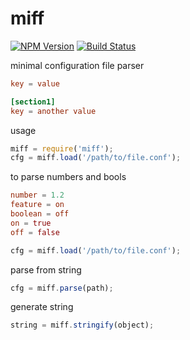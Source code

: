 # miff

[![NPM Version][npm-image]][npm-url]
[![Build Status][travis-image]][travis-url]

minimal configuration file parser

```conf
key = value

[section1]
key = another value
```

usage

```javascript
miff = require('miff');
cfg = miff.load('/path/to/file.conf');
```

to parse numbers and bools

```conf
number = 1.2
feature = on
boolean = off
on = true
off = false
```

```javascript
cfg = miff.load('/path/to/file.conf');
```

parse from string

```javascript
cfg = miff.parse(path);
```

generate string

```javascript
string = miff.stringify(object);
```

[npm-image]: https://img.shields.io/npm/v/miff.svg?style=flat
[npm-url]: https://npmjs.org/package/miff
[travis-image]: https://img.shields.io/travis/zweifisch/miff.svg?style=flat
[travis-url]: https://travis-ci.org/zweifisch/miff
